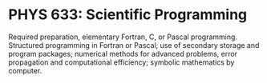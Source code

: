 # PHYS 633: Scientific Programming

Required preparation, elementary Fortran, C, or Pascal programming. Structured programming in Fortran or Pascal; use of secondary storage and program packages; numerical methods for advanced problems, error propagation and computational efficiency; symbolic mathematics by computer.